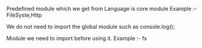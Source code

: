 <!-- What are core modules ?? -->

Predefined module which we get from Language is core module
Example :- FileSyste,Http

<!-- Global Core Module -->

We do not need to import the global module such as console.log();

<!-- Non Global Module  -->

Module we need to import before using it. Example :- fs 